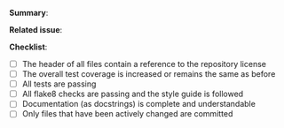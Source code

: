 <!--
Please check the following before you make a pull request:

* The branch you are make the pull request from (in your own fork) must
  have a unique and descriptive name. Do not make a pull request
  directly from your copy of `main`, `dev` or `testing`.
* If you are submitting translation files, only submit the files that
  you have added translations to, not the other .ts files that may have
  been updated in the process.
* Make sure your contributions follow the style guide and other
  requirements mentioned in the CONTRIBUTING.md file in the repository.
-->

**Summary**:

**Related issue**:

**Checklist**:

* [ ] The header of all files contain a reference to the repository license
* [ ] The overall test coverage is increased or remains the same as before
* [ ] All tests are passing
* [ ] All flake8 checks are passing and the style guide is followed
* [ ] Documentation (as docstrings) is complete and understandable
* [ ] Only files that have been actively changed are committed
